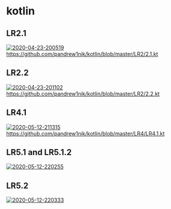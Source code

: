 # kotlin
## LR2.1
<a href="https://imgbb.com/"><img src="https://i.ibb.co/L5q62c3/2020-04-23-200519.png" alt="2020-04-23-200519" border="0"></a>
https://github.com/pandrew1nik/kotlin/blob/master/LR2/2.1.kt
## LR2.2
<a href="https://imgbb.com/"><img src="https://i.ibb.co/JKT1NYT/2020-04-23-201102.png" alt="2020-04-23-201102" border="0"></a>
https://github.com/pandrew1nik/kotlin/blob/master/LR2/2.2.kt

## LR4.1
<a href="https://ibb.co/Z1JCPr9"><img src="https://i.ibb.co/x8sQ0bZ/2020-05-12-211315.png" alt="2020-05-12-211315" border="0"></a>
https://github.com/pandrew1nik/kotlin/blob/master/LR4/LR4.1.kt

## LR5.1 and LR5.1.2
<a href="https://ibb.co/YLd6ncV"><img src="https://i.ibb.co/G5MXYWr/2020-05-12-220255.png" alt="2020-05-12-220255" border="0"></a>

## LR5.2
<a href="https://ibb.co/Tt0g3qX"><img src="https://i.ibb.co/cQ8rnX5/2020-05-12-220333.png" alt="2020-05-12-220333" border="0"></a>
